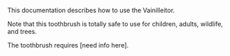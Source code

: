 This documentation describes how to use the Vainilleitor.

Note that this toothbrush is totally safe to use for children, adults, wildlife, and trees.

The toothbrush requires [need info here].
